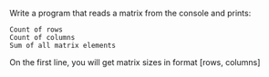 Write a program that reads a matrix from the console and prints:

	Count of rows
	Count of columns
	Sum of all matrix elements

On the first line, you will get matrix sizes in format [rows, columns]

